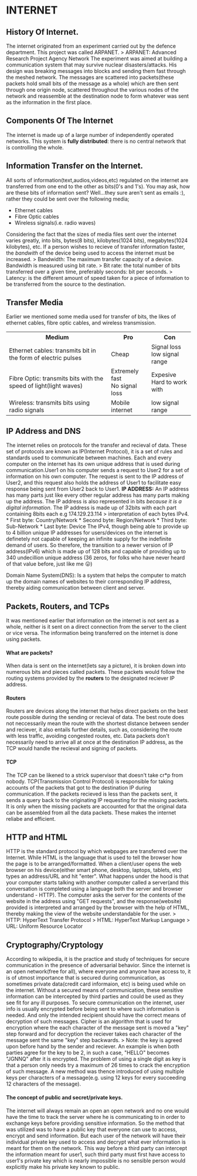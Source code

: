 # INTERNET

## History Of Internet.
The internet originated from an experiment carried out by the defence department. This project was called ARPANET. 
     > ARPANET: Advanced Research Project Agency Network
The experiment was aimed at building a communication system that may survive nuclear disasters/attacks. His design was breaking messages into blocks and sending them fast through the meshed network. The messages are scattered into packets(these packets hold small bits of the message as a whole) which are then sent through one origin node, scattered throughout the various nodes of the network and reassemble at the destination node to form whatever was sent as the information in the first place. 

## Components Of The Internet
The internet is made up of a large number of independently  operated networks. This system is **fully distributed**: there is no central network that is controlling the whole.

## Information Transfer on the Internet.
All sorts of information(text,audios,videos,etc) regulated on the internet are transferred from one end to the other as bits(0's and 1's). 
You may ask, how are these bits of information sent? 
Well...they sure aren't sent as emails :), rather they could be sent over the following media;
* Ethernet cables
* Fibre Optic cables 
* Wireless signals(i.e. radio waves)

Considering the fact that the sizes of media files sent over the internet varies greatly, into bits, bytes(8 bits), kilobytes(1024 bits), megabytes(1024 kilobytes), etc. If a person wishes to recieve of transfer information faster, the _bandwith_ of the device being used to access the internet must be increased.
     > Bandwidth: The maximum transfer capacity of a device. Bandwidth is measured using bit rate. 
     > Bit rate: the total number of bits transferred over a given time, preferably seconds: bit per seconds.
     > Latency: is the different amount of speed taken for a piece of information to be transferred from the source to the destination.

## Transfer Media
Earlier we mentioned some media used for transfer of bits, the likes of ethernet cables, fibre optic cables, and wireless transmission.
<table>
	<tr>
		<th>Medium</th>
		<th>Pro</th>
		<th>Con</th>
	</tr>
	<tr>
		<td>Ethernet cables: transmits bit in the form of electric pulses</td>
		<td>Cheap</td>
		<td>Signal loss </br> low signal range</td>
	</tr>
     	<tr>
		<td>Fibre Optic: transmits bits with the speed of light(light waves)</td>
		<td>Extremely fast </br>No signal loss </td>
		<td>Expesive </br> Hard to work with </td>
	</tr>
     	<tr>
		<td>Wireless: transmits bits using radio signals</td>
		<td>Mobile internet</td>
		<td>low signal range</td>
	</tr>
</table> 

## IP Address and DNS
The internet relies on protocols for the transfer and recieval of data. These set of protocols are known as IP(Internet Protocol), it is a set of rules and standards used to communicate between machines. 
Each and every computer on the internet has its own unique address that is used during communication.User1 on his computer sends a request to User2 for a set of information on his own computer. The request is sent to the IP address of User2, and this request also holds the address of User1 to facilitate easy response being sent from User2 back to User1.
**IP ADDRESS:** An IP address has many parts just like every other regular address has many parts making up the address. The IP address is also represented in bits _because it is a digital information_. The IP address is made up of 32bits with each part containing 8bits each e.g 174.129.23.114
     > interpretation of each bytes IPv4.
     * First byte: Country/Network
     * Second byte: Region/Network
     * Third byte: Sub-Network
     * Last byte: Device
The IPv4, though being able to provide up to 4 billion unique IP addresses for users/devices on the internet is definetely not capable of keeping an infinite supply for the indefinite demand of users. 
So therefore, the transition to a newer version of IP address(IPv6) which is made up of 128 bits and capable of providing  up to 340 undecillion unique address (36 zeros, for folks who have never heard of that value before, just like me :stuck_out_tongue:)

Domain Name System(DNS): Is a system that helps the computer to match up the domain names of websites to their corresponding IP address, thereby aiding communication between client and server. 

## Packets, Routers, and TCPs
It was mentioned earlier that information on the internet is not sent as a whole, neither is it sent on a direct connection from the server to the client or vice versa. The information being transferred on the internet is done using packets. 
#### What are packets? 
When data is sent on the internet(lets say a picture), it is broken down into numerous bits and pieces called packets. These packets would follow the routing systems provided by the **routers** to the designated reciever IP address.
#### Routers
Routers are devices along the internet that helps direct packets on the best route possible during the sending or recieval of data. The best route does not neccessarily mean the route with the shortest distance between sender and reciever, it also entails further details, such as, considering the route with less traffic, avoiding congested routes, etc. 
Data packets don't necessarily need to arrive all at once at the destination IP address, as the TCP would handle the recieval and signing of packets.
#### TCP
The TCP can be likened to a strick supervisor that doesn't take cr*p from nobody. TCP(Transmission Control Protocol) is responsible for taking accounts of the packets that got to the destination IP during communication. If the packets recieved is less than the packets sent, it sends a query back to the originating IP requesting for the missing packets. It is only when the missing packets are accounted for that the original data can be assembled from all the data packets.
These makes the internet reliabe and efficient.

## HTTP and HTML
HTTP  is the standard protocol by which webpages are transferred over the Internet. While HTML is the language that is used to tell the browser how the page is to be arranged/formatted.
When a client/user opens the web browser on his device(either smart phone, desktop, laptops, tablets, etc) types an address/URL and hit "enter". What happens under the hood is that your computer starts talking with another computer called a server(and this conversation is completed using a language both the server and browser understand - HTTP). The computer asks the server for the contents of the website in the address using "GET requests", and the response(website) provided is interpreted and arranged by the browser with the help of HTML, thereby making the view of the website understandable for the user.
	> HTTP: HyperText Transfer Protocol
	> HTML: HyperText Markup Language
	> URL: Uniform Resource Locator


## Cryptography/Cryptology
According to wikipedia, it is the practice and study of techniques for secure communication in the presence of adversarial behavior.
Since the internet is an open network(free for all), where everyone and anyone have access to, it is of utmost importance that is secured during communication, as sometimes private data(credit card informaion, etc) is being used while on the internet. 
Without a secured means of communication, these sensitive information can be intercepted by third parties and could be used as they see fit for any ill purposes. 
To secure communication on the internet, user info is usually encrypted before being sent to where such information is needed. And only the intended recipient should have the correct means of decryption of such messages. Cipher is an algorithm that is used for encryption where the each character of the message sent is moved a "key" step forward and for decryption the reciever takes each character of the message sent the same "key" step backwards.
	> Note: the key is agreed upon before hand by the sender and reciever. An example is when both parties agree for the key to be 2, in such a case, "HELLO" becomes "JGNNQ" after it is encrypted.
The problem of using a single digit as key is that a person only needs try a maximum of 26 times to crack the encryption of such message. A new method was thence introduced of using multiple keys per characters of a message(e.g. using 12 keys for every succeeding 12 characters of the message).

#### The concept of public and secret/private keys. 
The internet will always remain an open an open network and no one would have the time to track the server where he is communicating to in order to exchange keys before providing sensitive information. So the method that was utilized was to have a public key that everyone can use to access, encrypt and send information. But each user of the network will have their individual private key used to access and decrypt what ever information is meant for them on the network. This way before a third party can intercept the information meant for user1, such third party must first have access to user1's private key which is nearly impossible is no sensible person would explicitly make his private key known to public.
